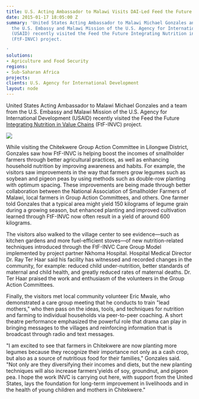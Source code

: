 ```yaml
---
title: U.S. Acting Ambassador to Malawi Visits DAI-Led Feed the Future Project
date: 2015-01-17 18:05:00 Z
summary: 'United States Acting Ambassador to Malawi Michael Gonzales and a team from
  the U.S. Embassy and Malawi Mission of the U.S. Agency for International Development
  (USAID) recently visited the Feed the Future Integrating Nutrition in Value Chains
  (FtF-INVC) project.

'
solutions:
- Agriculture and Food Security
regions:
- Sub-Saharan Africa
projects: 
clients: U.S. Agency for International Development
layout: node
---
```


United States Acting Ambassador to Malawi Michael Gonzales and a team from the U.S. Embassy and Malawi Mission of the U.S. Agency for International Development (USAID) recently visited the Feed the Future [Integrating Nutrition in Value Chains][1] (FtF-INVC) project.

![][2]

While visiting the Chitekwere Group Action Committee in Lilongwe District, Gonzales saw how FtF-INVC is helping boost the incomes of smallholder farmers through better agricultural practices, as well as enhancing household nutrition by improving awareness and habits. For example, the visitors saw improvements in the way that farmers grow legumes such as soybean and pigeon peas by using methods such as double-row planting with optimum spacing. These improvements are being made through better collaboration between the National Association of Smallholder Farmers of Malawi, local farmers in Group Action Committees, and others. One farmer told Gonzales that a typical area might yield 150 kilograms of legume grain during a growing season, but enhanced planting and improved cultivation learned through FtF-INVC now often result in a yield of around 600 kilograms.  

The visitors also walked to the village center to see evidence—such as kitchen gardens and more fuel-efficient stoves—of new nutrition-related techniques introduced through the FtF-INVC Care Group Model implemented by project partner Nkhoma Hospital. Hospital Medical Director Dr. Ray Ter Haar said his facility has witnessed and recorded changes in the community, for example: reduced child under-nutrition, better standards of maternal and child health, and greatly reduced rates of maternal deaths. Dr. Ter Haar praised the work and enthusiasm of the volunteers in the Group Action Committees.

Finally, the visitors met local community volunteer Eric Mwale, who demonstrated a care group meeting that he conducts to train "lead mothers," who then pass on the ideas, tools, and techniques for nutrition and farming to individual households via peer-to-peer coaching. A short theatre performance emphasized the powerful role that drama can play in bringing messages to the villages and reinforcing information that is broadcast through radio and text messages.

"I am excited to see that farmers in Chitekwere are now planting more legumes because they recognize their importance not only as a cash crop, but also as a source of nutritious food for their families," Gonzales said. "Not only are they diversifying their incomes and diets, but the new planting techniques will also increase farmers'yields of soy, groundnut, and pigeon pea. I hope the work INVC is carrying out here, with support from the United States, lays the foundation for long-term improvement in livelihoods and in the health of young children and mothers in Chitekwere."

[1]: /our-work/projects/malawi-integrating-nutrition-value-chains
[2]: /assets/images/news/Gonzales.jpg
